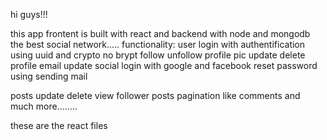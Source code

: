 hi guys!!! 

this app frontent is built with react and backend with node and mongodb
the best social network.....
functionality: user login with authentification using uuid and crypto no brypt 
follow unfollow 
profile pic update delete
profile email update 
social login with google and facebook
reset password using sending mail

posts update delete view follower posts
pagination
like comments and much more........

these are the react files 
